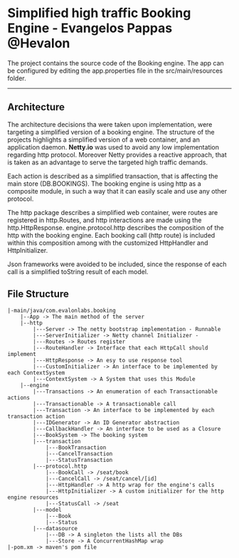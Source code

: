 Simplified high traffic Booking Engine - Evangelos Pappas @Hevalon
=========

The project contains the source code of the Booking engine. The app can be configured by editing the app.properties file
 in the src/main/resources folder.

___

## Architecture

The architecture decisions tha were taken upon implementation, were targeting a simplified version of a booking engine.
The structure of the projects highlights a simplified version of a web container, and an application daemon.
**Netty.io** was used to avoid any low implementation regarding http protocol. Moreover Netty provides a reactive
approach, that is taken as an advantage to serve the targeted high traffic demands.

Each action is described as a simplified transaction, that is affecting the main store (DB.BOOKINGS). The booking engine
 is using http as a composite module, in such a way that it can easily scale and use any other protocol.

The http package describes a simplified web container, were routes are registered in http.Routes, and http interactions
are made using the http.HttpResponse. engine.protocol.http describes the composition of the http with the booking
engine. Each booking call (http route) is included within this composition among with the customized HttpHandler
and HttpInitializer.

Json frameworks were avoided to be included, since the response of each call is a simplified toString result of
each model.

## File Structure
    |-main/java/com.evalonlabs.booking
        |--App -> The main method of the server
        |--http
            |---Server -> The netty bootstrap implementation - Runnable
            |---ServerInitializer -> Netty channel Initializer -
            |---Routes -> Routes register
            |---RouteHandler -> Interface that each HttpCall should implement
            |---HttpResponse -> An esy to use response tool
            |---CustomInitializer -> An interface to be implemented by each ContextSystem
            |---ContextSystem -> A System that uses this Module
        |--engine
            |---Transactions -> An enumeration of each Transactionable actions
            |---Transactionable -> A transactionable call
            |---Transaction -> An interface to be implemented by each transaction action
            |---IDGenerator -> An ID Generator abstraction
            |---CallbackHandler -> An interface to be used as a Closure
            |---BookSystem -> The booking system
            |---transaction
                |---BookTransaction
                |---CancelTransaction
                |---StatusTransaction
            |---protocol.http
                |---BookCall -> /seat/book
                |---CancelCall -> /seat/cancel/[id]
                |---HttpHandler -> A http wrap for the engine's calls
                |---HttpInitializer -> A custom initializer for the http engine resources
                |---StatusCall -> /seat
            |---model
                |---Book
                |---Status
            |---datasource
                |---DB -> A singleton the lists all the DBs
                |---Store -> A ConcurrentHashMap wrap
    |-pom.xm -> maven's pom file